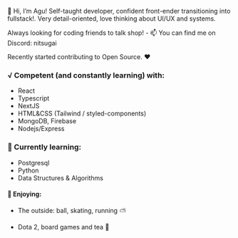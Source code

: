 👋 Hi, I’m Agu! Self-taught developer, confident front-ender transitioning into fullstack!. Very detail-oriented, love thinking about UI/UX and systems.

Always looking for coding friends to talk shop! - 📫 You can find me on Discord: nitsugai

Recently started contributing to Open Source. ❤


### √ Competent (and constantly learning) with:
  - React
  - Typescript
  - NextJS
  - HTML&CSS (Tailwind / styled-components)
  - MongoDB, Firebase
  - Nodejs/Express

### 📝 Currently learning: 
  - Postgresql
  - Python
  - Data Structures & Algorithms




#### 🙌 Enjoying:
- The outside: ball, skating, running ⛅️

- Dota 2, board games and tea 🍵



<!---
jinitsuga/jinitsuga is a ✨ special ✨ repository because its `README.md` (this file) appears on your GitHub profile.
You can click the Preview link to take a look at your changes.
--->
